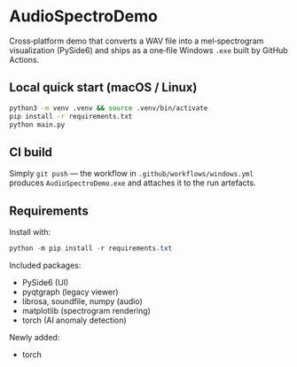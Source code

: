 # AudioSpectroDemo

Cross‑platform demo that converts a WAV file into a mel‑spectrogram visualization (PySide6) and ships as a one‑file Windows `.exe` built by GitHub Actions.

## Local quick start (macOS / Linux)

```bash
python3 -m venv .venv && source .venv/bin/activate
pip install -r requirements.txt
python main.py
```

## CI build

Simply `git push` — the workflow in `.github/workflows/windows.yml` produces `AudioSpectroDemo.exe` and attaches it to the run artefacts.

## Requirements

Install with:

```powershell
python -m pip install -r requirements.txt
```

Included packages:
- PySide6 (UI)
- pyqtgraph (legacy viewer)
- librosa, soundfile, numpy (audio)
- matplotlib (spectrogram rendering)
- torch (AI anomaly detection)

Newly added:
- torch